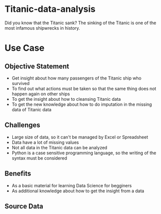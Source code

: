 # Titanic-data-analysis
Did you know that the Titanic sank?
The sinking of the Titanic is one of the most infamous shipwrecks in history.

# Use Case 
## Objective Statement
- Get insight about how many
passengers of the Titanic ship who
survived
- To find out what actions must be
taken so that the same thing does
not happen again on other ships
- To get the insight about how to
cleansing Titanic data
- To get the new knowledge about
how to do imputation in the
missing data of Titanic data

## Challenges
- Large size of data, so it can't be
managed by Excel or Spreadsheet
- Data have a lot of missing values
- Not all data in the Titanic data can
be analyzed
- Python is a case sensitive
programming language, so the
writing of the syntax must be
considered

## Benefits
- As a basic material for
learning Data Science for
begginers
- As additional knowledge
about how to get the insight
from a data

## Source Data
